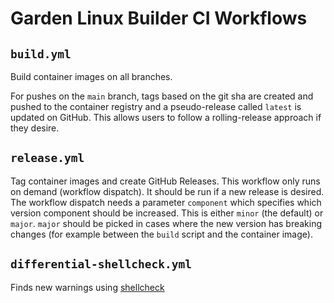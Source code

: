 # Garden Linux Builder CI Workflows

## `build.yml`

Build container images on all branches.

For pushes on the `main` branch, tags based on the git sha are created and pushed to the container registry and a pseudo-release called `latest` is updated on GitHub.
This allows users to follow a rolling-release approach if they desire.

## `release.yml`

Tag container images and create GitHub Releases.
This workflow only runs on demand (workflow dispatch).
It should be run if a new release is desired.
The workflow dispatch needs a parameter `component` which specifies which version component should be increased.
This is either `minor` (the default) or `major`.
`major` should be picked in cases where the new version has breaking changes (for example between the `build` script and the container image).

## `differential-shellcheck.yml`

Finds new warnings using [shellcheck](https://www.shellcheck.net)

